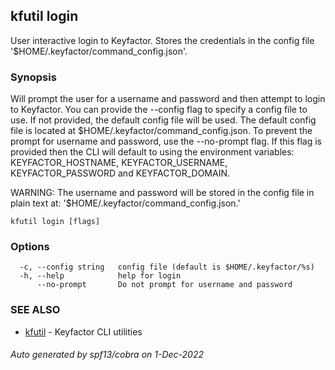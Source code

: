 ## kfutil login

User interactive login to Keyfactor. Stores the credentials in the config file '$HOME/.keyfactor/command_config.json'.

### Synopsis

Will prompt the user for a username and password and then attempt to login to Keyfactor.
You can provide the --config flag to specify a config file to use. If not provided, the default
config file will be used. The default config file is located at $HOME/.keyfactor/command_config.json.
To prevent the prompt for username and password, use the --no-prompt flag. If this flag is provided then
the CLI will default to using the environment variables: KEYFACTOR_HOSTNAME, KEYFACTOR_USERNAME, 
KEYFACTOR_PASSWORD and KEYFACTOR_DOMAIN.

WARNING: The username and password will be stored in the config file in plain text at: 
'$HOME/.keyfactor/command_config.json.'


```
kfutil login [flags]
```

### Options

```
  -c, --config string   config file (default is $HOME/.keyfactor/%s)
  -h, --help            help for login
      --no-prompt       Do not prompt for username and password
```

### SEE ALSO

* [kfutil](kfutil.md)	 - Keyfactor CLI utilities

###### Auto generated by spf13/cobra on 1-Dec-2022
